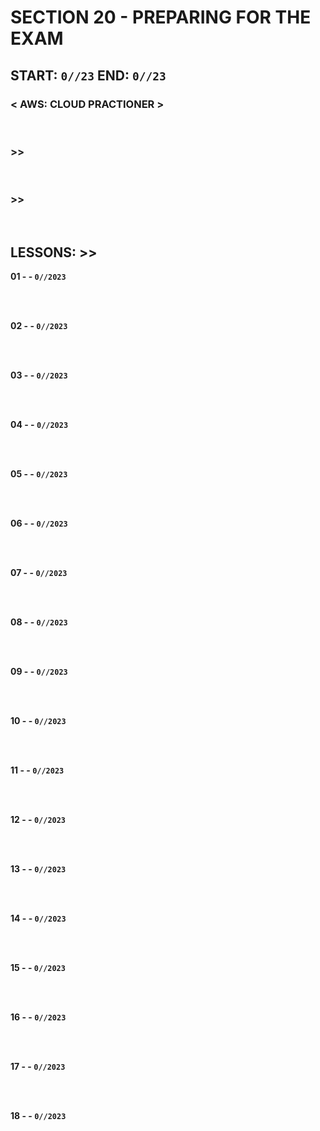 # SECTION 20 - PREPARING FOR THE EXAM

## **START: `0//23` END: `0//23`**

### < AWS: CLOUD PRACTIONER ><br>

<br>

### >>

<br>

### >>

<br>

## LESSONS: >>

**01 - []() - `0//2023`**<br>
<br>

<br>

**02 - []() - `0//2023`**<br>
<br>

<br>

**03 - []() - `0//2023`**<br>
<br>

<br>

**04 - []() - `0//2023`**<br>
<br>

<br>

**05 - []() - `0//2023`**<br>
<br>

<br>

**06 - []() - `0//2023`**<br>
<br>

<br>

**07 - []() - `0//2023`**<br>
<br>

<br>

**08 - []() - `0//2023`**<br>
<br>

<br>

**09 - []() - `0//2023`**<br>
<br>

<br>

**10 - []() - `0//2023`**<br>
<br>

<br>

**11 - []() - `0//2023`**<br>
<br>

<br>

**12 - []() - `0//2023`**<br>
<br>

<br>

**13 - []() - `0//2023`**<br>
<br>

<br>

**14 - []() - `0//2023`**<br>
<br>

<br>

**15 - []() - `0//2023`**<br>
<br>

<br>

**16 - []() - `0//2023`**<br>
<br>

<br>

**17 - []() - `0//2023`**<br>
<br>

<br>

**18 - []() - `0//2023`**<br>
<br>

<br>
